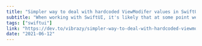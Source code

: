 ```yaml
---
title: "Simpler way to deal with hardcoded ViewModifer values in SwiftUI"
subtitle: "When working with SwiftUI, it's likely that at some point we will want to configure a property of our UI based on a conditional value. For example, setting a font color to red when an error occurs. However, as Daniel Tavares explains in this post, this can become cumbersome when we have a lot of UI properties that depend on conditional values. Luckily, Daniel has something which can help, and he shares it with us in this post."
tags: ["swiftui"]
link: "https://dev.to/vibrazy/simpler-way-to-deal-with-hardcoded-viewmodifers-values-in-swiftui-e6m"
date: "2021-06-12"
---
```

